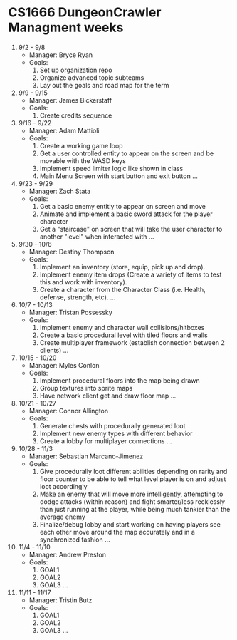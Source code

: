 # CS1666 DungeonCrawler Managment weeks

1. 9/2 - 9/8
	* Manager: Bryce Ryan
	* Goals:
		1. Set up organization repo
		2. Organize advanced topic subteams
		3. Lay out the goals and road map for the term
1. 9/9 - 9/15
	* Manager: James Bickerstaff
	* Goals:
		1. Create credits sequence
1. 9/16 - 9/22
	* Manager: Adam Mattioli
	* Goals:
		1. Create a working game loop
		2. Get a user controlled entity to appear on the screen and be movable with the WASD keys
		3. Implement speed limiter logic like shown in class
		4. Main Menu Screen with start button and exit button
		...
1. 9/23 - 9/29
	* Manager: Zach Stata
	* Goals:
		1. Get a basic enemy entitiy to appear on screen and move
		2. Animate and implement a basic sword attack for the player character
		3. Get a "staircase" on screen that will take the user character to another "level" when interacted with
		...
1. 9/30 - 10/6
	* Manager: Destiny Thompson
	* Goals:
		1. Implement an inventory (store, equip, pick up and drop).
		2. Implement enemy item drops (Create a variety of items to test this and work with inventory).
		3. Create a character from the Character Class (i.e. Health, defense, strength, etc).
		...
1. 10/7 - 10/13
	* Manager: Tristan Possessky
	* Goals:
		1. Implement enemy and character wall collisions/hitboxes
		2. Create a basic procedural level with tiled floors and walls
		3. Create multiplayer framework (establish connection between 2 clients) 
		...
1. 10/15 - 10/20
	* Manager: Myles Conlon
	* Goals:
		1. Implement procedural floors into the map being drawn
		1. Group textures into sprite maps
		1. Have network client get and draw floor map
		...
1. 10/21 - 10/27
	* Manager: Connor Allington
	* Goals:
		1. Generate chests with procedurally generated loot
		1. Implement new enemy types with different behavior
		1. Create a lobby for multiplayer connections
		...
1. 10/28 - 11/3
	* Manager: Sebastian Marcano-Jimenez
	* Goals:
		1. Give procedurally loot different abilities depending on rarity and floor counter to be able to tell what level player is on and adjust loot accordingly
		1. Make an enemy that will move more intelligently, attempting to dodge attacks (within reason) and fight smarter/less recklessly than just running at the player, while being much tankier than the average enemy
		1. Finalize/debug lobby and start working on having players see each other move around the map accurately and in a synchronized fashion
		...
1. 11/4 - 11/10
	* Manager: Andrew Preston
	* Goals:
		1. GOAL1
		1. GOAL2
		1. GOAL3
		...
1. 11/11 - 11/17
	* Manager: Tristin Butz
	* Goals:
		1. GOAL1
		1. GOAL2
		1. GOAL3
		...		
